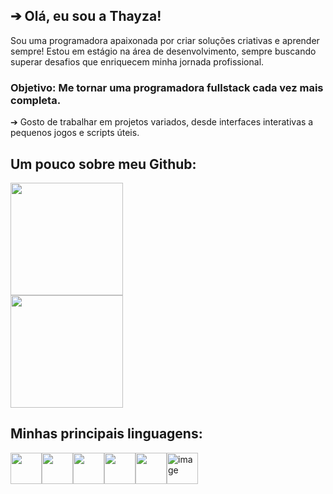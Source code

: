 ## ➔ Olá, eu sou a Thayza!

Sou uma programadora apaixonada por criar soluções criativas e aprender sempre! 
Estou em estágio na área de desenvolvimento, 
sempre buscando superar desafios que enriquecem minha jornada profissional.
### Objetivo: Me tornar uma programadora fullstack cada vez mais completa.
➔ Gosto de trabalhar em projetos variados, desde interfaces interativas a pequenos jogos e scripts úteis. 

## Um pouco sobre meu Github:
<div>
<img height="180" src="https://github-readme-stats.vercel.app/api?username=ThayzaMaciel&theme=midnight-purple&show_icons=true"/>
    <br>
<img height="180" src="https://github-readme-stats.vercel.app/api/top-langs/?username=ThayzaMaciel&layout=compact&theme=midnight-purple&"/>
<div/>

## Minhas principais linguagens:
<div style="display: flex; gap: 10;">
    <img src="https://cdn-icons-png.flaticon.com/128/1051/1051277.png" width="50" height="50" /> 
    <img src="https://cdn-icons-png.flaticon.com/128/732/732190.png" width="50" height="50" /> 
    <img src="https://cdn-icons-png.flaticon.com/128/5968/5968292.png" width="50" height="50" /> 
    <img src="https://cdn-icons-png.flaticon.com/128/14929/14929345.png" width="50" height="50" /> 
    <img src="https://cdn-icons-png.flaticon.com/128/919/919836.png" width="50" height="50" />
    <img src="https://github.com/user-attachments/assets/18548223-4a4f-4912-9852-c163155b2265" width="50" height="50" alt="image"  />
    
    
</div>


<!--
**ThayzaMaciel/ThayzaMaciel** is a ✨ _special_ ✨ repository because its `README.md` (this file) appears on your GitHub profile.

Here are some ideas to get you started:

- 🔭 I’m currently working on ...
- 🌱 I’m currently learning ...
- 👯 I’m looking to collaborate on ...
- 🤔 I’m looking for help with ...
- 💬 Ask me about ...
- 📫 How to reach me: ...
- 😄 Pronouns: ...
- ⚡ Fun fact: ...
-->
